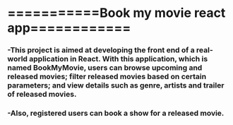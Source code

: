 # ===========Book my movie react app============

### -This project is aimed at developing the front end of a real-world application in React. With this application, which is named BookMyMovie, users can browse upcoming and released movies; filter released movies based on certain parameters; and view details such as genre, artists and trailer of released movies.

### -Also, registered users can book a show for a released movie.
